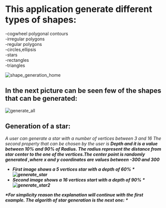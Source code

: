 # This application generate different types of shapes:
-cogwheel polygonal contours  
-irregular polygons  
-regular polygons  
-circles,ellipsis  
-stars  
-rectangles  
-triangles   
  
![shape_generation_home](https://user-images.githubusercontent.com/68897925/155889239-ebb156f5-553b-4769-b8b2-c9dd58b52547.png)

## In the next picture can be seen few of the shapes that can be generated:
![generate_all](https://user-images.githubusercontent.com/68897925/155889759-c9b43573-6820-4902-a229-9e45c10193e3.png)




## Generation of a star:  
<i> A user can generate a star with a number of vertices between 3 and 16</i>
<i> The second property that can be chosen by the user is <b> Depth <b/> and it is a value between 10% and 90% of Radius.<i/>
<i> The radius represent the distance from star center to the one of the vertices.The center point is randomly generated ,where x and y coordinates are values between -300 and 300<i/>
  
  * First image shows a _5_ vertices star with a depth of 60% *
![generate_star](https://user-images.githubusercontent.com/68897925/155890134-be02b4e5-90ff-4183-9aac-3e89c3dd9cb4.png)
  * Second image shows a _16_ vertices start with a depth of 90% *
![generate_star2](https://user-images.githubusercontent.com/68897925/155890138-a60a5904-c8e7-4f78-991f-e2657314c2c3.png)
  
  *For simplicity reason the explanation will continue with the first example. The algorith of star generation is the next one: *
